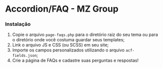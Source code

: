 # Accordion/FAQ - MZ Group

### Instalação
1. Copie o arquivo `page-faqs.php` para o diretório raiz do seu tema ou para o diretório onde você costuma guardar seus templates;
2. Link o arquivo JS e CSS (ou SCSS) em seu site;
3. Importe os campos personalizados utilizando o arquivo `acf-fields.json`;
4. Crie a página de FAQs e cadastre suas perguntas e respostas!